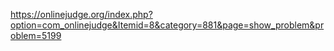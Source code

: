 https://onlinejudge.org/index.php?option=com_onlinejudge&Itemid=8&category=881&page=show_problem&problem=5199